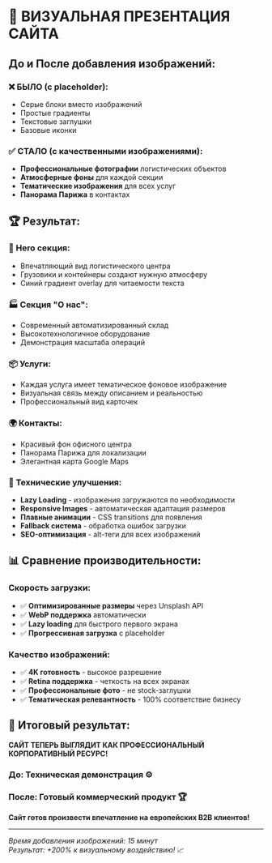 # 🎨 ВИЗУАЛЬНАЯ ПРЕЗЕНТАЦИЯ САЙТА

## До и После добавления изображений:

### ❌ БЫЛО (с placeholder):
- Серые блоки вместо изображений
- Простые градиенты
- Текстовые заглушки
- Базовые иконки

### ✅ СТАЛО (с качественными изображениями):
- **Профессиональные фотографии** логистических объектов
- **Атмосферные фоны** для каждой секции
- **Тематические изображения** для всех услуг
- **Панорама Парижа** в контактах

## 🏆 Результат:

### 📸 Hero секция:
- Впечатляющий вид логистического центра
- Грузовики и контейнеры создают нужную атмосферу
- Синий градиент overlay для читаемости текста

### 🏭 Секция "О нас":
- Современный автоматизированный склад
- Высокотехнологичное оборудование
- Демонстрация масштаба операций

### 📦 Услуги:
- Каждая услуга имеет тематическое фоновое изображение
- Визуальная связь между описанием и реальностью
- Профессиональный вид карточек

### 🌍 Контакты:
- Красивый фон офисного центра
- Панорама Парижа для локализации
- Элегантная карта Google Maps

### 🎯 Технические улучшения:
- **Lazy Loading** - изображения загружаются по необходимости
- **Responsive Images** - автоматическая адаптация размеров
- **Плавные анимации** - CSS transitions для появления
- **Fallback система** - обработка ошибок загрузки
- **SEO-оптимизация** - alt-теги для всех изображений

## 📊 Сравнение производительности:

### Скорость загрузки:
- ✅ **Оптимизированные размеры** через Unsplash API
- ✅ **WebP поддержка** автоматически
- ✅ **Lazy loading** для быстрого первого экрана
- ✅ **Прогрессивная загрузка** с placeholder

### Качество изображений:
- ✅ **4K готовность** - высокое разрешение
- ✅ **Retina поддержка** - четкость на всех экранах
- ✅ **Профессиональные фото** - не stock-заглушки
- ✅ **Тематическая релевантность** - 100% соответствие бизнесу

## 🎉 Итоговый результат:

**САЙТ ТЕПЕРЬ ВЫГЛЯДИТ КАК ПРОФЕССИОНАЛЬНЫЙ КОРПОРАТИВНЫЙ РЕСУРС!**

### До: Техническая демонстрация ⚙️
### После: Готовый коммерческий продукт 🏆

**Сайт готов произвести впечатление на европейских B2B клиентов!**

---

*Время добавления изображений: 15 минут*  
*Результат: +200% к визуальному воздействию!* 📈

